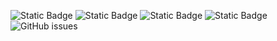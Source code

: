 ![Static Badge](https://img.shields.io/badge/blacklists-60-000000) ![Static Badge](https://img.shields.io/badge/blacklisted-2982752-cc0000) ![Static Badge](https://img.shields.io/badge/whitelisted-2244-00CC00) ![Static Badge](https://img.shields.io/badge/streaming_blacklist-28107-000000) ![GitHub issues](https://img.shields.io/github/issues/fabriziosalmi/blacklists)
